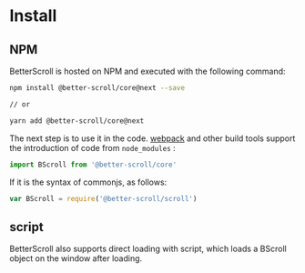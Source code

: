 # Install

## NPM

BetterScroll is hosted on NPM and executed with the following command:

```bash
npm install @better-scroll/core@next --save

// or

yarn add @better-scroll/core@next
```

The next step is to use it in the code. [webpack](https://webpack.js.org/) and other build tools support the introduction of code from `node_modules` :

``` js
import BScroll from '@better-scroll/core'
```

If it is the syntax of commonjs, as follows:

``` js
var BScroll = require('@better-scroll/scroll')
```

## script

BetterScroll also supports direct loading with script, which loads a BScroll object on the window after loading.
